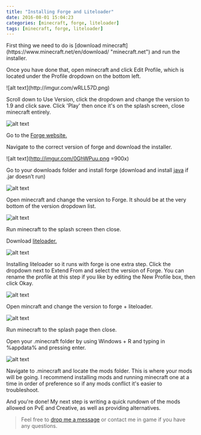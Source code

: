 ```yaml
---
title: "Installing Forge and Liteloader"
date: 2016-08-01 15:04:23
categories: [minecraft, forge, liteloader]
tags: [minecraft, forge, liteloader]
---
```


<p>First thing we need to do is [download minecraft](https://www.minecraft.net/en/download/ "minecraft.net") and run the installer.</p>

<p>Once you have done that, open minecraft and click Edit Profile, which is located under the Profile dropdown on the bottom left.</p>

<p>![alt text](http://imgur.com/wRLL57D.png)</p>

<p>Scroll down to Use Version, click the dropdown and change the version to 1.9 and click save. Click 'Play' then once it's on the splash screen, close minecraft entirely.</p>

![alt text](http://imgur.com/f4poFoR.png)

Go to the [Forge website.](http://files.minecraftforge.net/ "Forge")

Navigate to the correct version of forge and download the installer.

![alt text](http://imgur.com/0GhWPuu.png =900x)

Go to your downloads folder and install forge (download and install [java](http://www.java.com/en/) if .jar doesn’t run) 

![alt text](http://imgur.com/4luTyXk.png)

Open minecraft and change the version to Forge. It should be at the very bottom of the version dropdown list.

![alt text](http://imgur.com/X98zRVJ.png)

Run minecraft to the splash screen then close. 

Download [liteloader.](http://www.liteloader.com/download "liteloader website")

![alt text](http://imgur.com/htkgO9g.png)

Installing liteloader so it runs with forge is one extra step. Click the dropdown next to Extend From and select the version of Forge. You can rename the profile at this step if you like by editing the New Profile box, then click Okay.

![alt text](http://imgur.com/o7iMWNF.png)

Open mincraft and change the version to forge + liteloader. 

![alt text](http://imgur.com/wQytWkM.png)

Run minecraft to the splash page then close. 

Open your .minecraft folder by using Windows + R and typing in %appdata% and pressing enter.

![alt text](http://imgur.com/mepKEiu.png)

Navigate to .minecraft and locate the mods folder. This is where your mods will be going. I recommend installing mods and running minecraft one at a time in order of preference so if any mods conflict it's easier to troubleshoot.

And you're done! My next step is writing a quick rundown of the mods allowed on PvE and Creative, as well as providing alternatives.

> Feel free to [drop me a message](mailto:twilexis@twilexis.com) or contact me in game if you have any questions.

